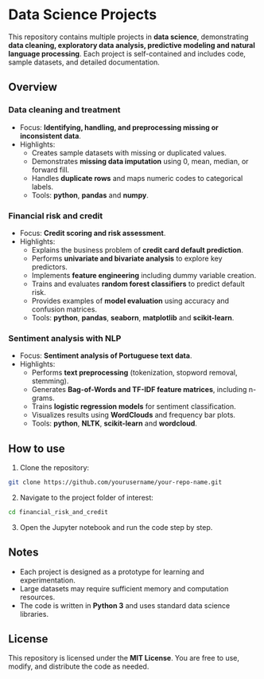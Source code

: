 # Data Science Projects

This repository contains multiple projects in **data science**, demonstrating **data cleaning, exploratory data analysis, predictive modeling and natural language processing**. Each project is self-contained and includes code, sample datasets, and detailed documentation.

## Overview

### Data cleaning and treatment 

- Focus: **Identifying, handling, and preprocessing missing or inconsistent data**.
- Highlights:
  - Creates sample datasets with missing or duplicated values.
  - Demonstrates **missing data imputation** using 0, mean, median, or forward fill.
  - Handles **duplicate rows** and maps numeric codes to categorical labels.
  - Tools: **python**, **pandas** and **numpy**.

### Financial risk and credit

- Focus: **Credit scoring and risk assessment**.
- Highlights:
  - Explains the business problem of **credit card default prediction**.
  - Performs **univariate and bivariate analysis** to explore key predictors.
  - Implements **feature engineering** including dummy variable creation.
  - Trains and evaluates **random forest classifiers** to predict default risk.
  - Provides examples of **model evaluation** using accuracy and confusion matrices.
  - Tools: **python**, **pandas**, **seaborn**, **matplotlib** and **scikit-learn**.

### Sentiment analysis with NLP

- Focus: **Sentiment analysis of Portuguese text data**.
- Highlights:
  - Performs **text preprocessing** (tokenization, stopword removal, stemming).
  - Generates **Bag-of-Words and TF-IDF feature matrices**, including n-grams.
  - Trains **logistic regression models** for sentiment classification.
  - Visualizes results using **WordClouds** and frequency bar plots.
  - Tools: **python**, **NLTK**, **scikit-learn** and **wordcloud**.

## How to use

1. Clone the repository:

```bash
git clone https://github.com/yourusername/your-repo-name.git
```

2. Navigate to the project folder of interest:

```bash
cd financial_risk_and_credit
```

3. Open the Jupyter notebook and run the code step by step.

## Notes

- Each project is designed as a prototype for learning and experimentation.  
- Large datasets may require sufficient memory and computation resources.  
- The code is written in **Python 3** and uses standard data science libraries.  

## License

This repository is licensed under the **MIT License**. You are free to use, modify, and distribute the code as needed.

